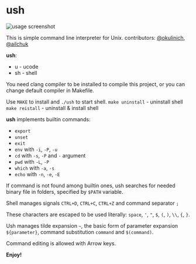 # ush

![usage screenshot](https://github.com/okulinich/ush/blob/master/ush_usage.png?raw=true)

This is simple command line interpreter for Unix.
       contributors: [@okulinich](https://github.com/okulinich), [@ailchuk](https://github.com/ailchuk)

   **ush**:
* u - ucode
* sh - shell

You need clang compiler to be installed to compile this 
project, or you can change default compiler in Makefile.

Use `MAKE` to install and `./ush` to start shell.
`make uninstall` - uninstall shell
`make reistall` - uninstall & install shell

**ush** implements builtin commands:
- `export`
- `unset`
- `exit`
- `env` with `-i`, `-P`, `-u`
- `cd`  with `-s`, `-P`  and `-` argument
- `pwd` with `-L`, `-P`
- `which` with `-a`, `-s`
- `echo` with `-n`, `-e`, `-E`

If command is not found among builtin ones, ush searches for
needed binary file in folders, specified by `$PATH` variable.

Shell manages signals `CTRL+D`, `CTRL+C`, `CTRL+Z`
and command separator `;`

These characters are escaped to be used literally:
`space`, `'`, `"`, `$`, `(`, `)`, `\\`, `{`, `}`.

Ush manages tilde expansion `~`, the basic form of parameter 
expansion `${parameter}`, command substitution ``command`` and `$(command)`.

Command editing is allowed with Arrow keys.

**Enjoy!**
